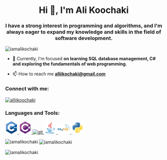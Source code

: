 <h1 align="center">Hi 👋, I'm Ali Koochaki</h1>
<h3 align="center">I have a strong interest in programming and algorithms, and I'm always eager to expand my knowledge and skills in the field of software development.</h3>

<p align="left"> <img src="https://komarev.com/ghpvc/?username=iamalikochaki&label=Profile%20views&color=0e75b6&style=flat" alt="iamalikochaki" /> </p>

- 🌱 Currently, I'm focused **on learning SQL database management, C# and exploring the fundamentals of web programming.**

- 📫 How to reach me **alliikochaki@gmail.com**

<h3 align="left">Connect with me:</h3>
<p align="left">
<a href="https://instagram.com/alliikoochaki" target="blank"><img align="center" src="https://raw.githubusercontent.com/rahuldkjain/github-profile-readme-generator/master/src/images/icons/Social/instagram.svg" alt="alliikoochaki" height="30" width="40" /></a>
</p>

<h3 align="left">Languages and Tools:</h3>
<p align="left"> <a href="https://www.w3schools.com/cpp/" target="_blank" rel="noreferrer"> <img src="https://raw.githubusercontent.com/devicons/devicon/master/icons/cplusplus/cplusplus-original.svg" alt="cplusplus" width="40" height="40"/> </a> <a href="https://www.w3schools.com/cs/" target="_blank" rel="noreferrer"> <img src="https://raw.githubusercontent.com/devicons/devicon/master/icons/csharp/csharp-original.svg" alt="csharp" width="40" height="40"/> </a> <a href="https://git-scm.com/" target="_blank" rel="noreferrer"> <img src="https://www.vectorlogo.zone/logos/git-scm/git-scm-icon.svg" alt="git" width="40" height="40"/> </a> <a href="https://www.java.com" target="_blank" rel="noreferrer"> <img src="https://raw.githubusercontent.com/devicons/devicon/master/icons/java/java-original.svg" alt="java" width="40" height="40"/> </a> <a href="https://www.mysql.com/" target="_blank" rel="noreferrer"> <img src="https://raw.githubusercontent.com/devicons/devicon/master/icons/mysql/mysql-original-wordmark.svg" alt="mysql" width="40" height="40"/> </a> <a href="https://www.python.org" target="_blank" rel="noreferrer"> <img src="https://raw.githubusercontent.com/devicons/devicon/master/icons/python/python-original.svg" alt="python" width="40" height="40"/> </a> </p>

<p><img align="left" src="https://github-readme-stats.vercel.app/api/top-langs?username=iamalikochaki&show_icons=true&locale=en&layout=compact&theme=dark" alt="iamalikochaki" /></p>

<p>&nbsp;<img align="center" src="https://github-readme-stats.vercel.app/api?username=iamalikochaki&show_icons=true&locale=en&theme=dark" alt="iamalikochaki" /></p>

<p><img align="center" src="https://github-readme-streak-stats.herokuapp.com/?user=iamalikochaki&theme=dark" alt="iamalikochaki" /></p>

